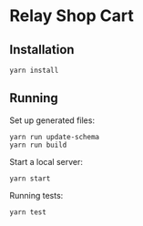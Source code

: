 # Relay Shop Cart

## Installation

```
yarn install
```

## Running

Set up generated files:

```
yarn run update-schema
yarn run build
```

Start a local server:

```
yarn start
```

Running tests:

```
yarn test
```
